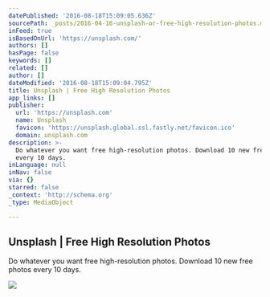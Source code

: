 ```yaml
---
datePublished: '2016-08-18T15:09:05.636Z'
sourcePath: _posts/2016-04-16-unsplash-or-free-high-resolution-photos.md
inFeed: true
isBasedOnUrl: 'https://unsplash.com/'
authors: []
hasPage: false
keywords: []
related: []
author: []
dateModified: '2016-08-18T15:09:04.795Z'
title: Unsplash | Free High Resolution Photos
app_links: []
publisher:
  url: 'https://unsplash.com'
  name: Unsplash
  favicon: 'https://unsplash.global.ssl.fastly.net/favicon.ico'
  domain: unsplash.com
description: >-
  Do whatever you want free high-resolution photos. Download 10 new free photos
  every 10 days.
inLanguage: null
inNav: false
via: {}
starred: false
_context: 'http://schema.org'
_type: MediaObject

---
```

<article style=""><h1>Unsplash | Free High Resolution Photos</h1><p>Do whatever you want free high-resolution photos. Download 10 new free photos every 10 days.</p><img src="http://images.unsplash.com/photo-1458724338480-79bc7a8352e4?ixlib=rb-0.3.5&amp;q=80&amp;fm=jpg&amp;crop=entropy&amp;w=1080&amp;fit=max&amp;s=0e8fe82e7f50091319fdc635582bf62d" /></article>